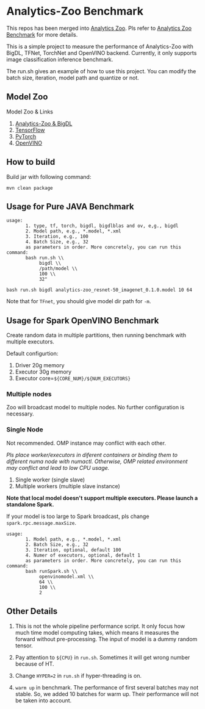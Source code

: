 # Analytics-Zoo Benchmark

This repos has been merged into [Analytics Zoo](https://github.com/intel-analytics/analytics-zoo). Pls refer to [Analytics Zoo Benchmark](https://github.com/intel-analytics/analytics-zoo/tree/master/apps/benchmark) for more details.

This is a simple project to measure the performance of Analytics-Zoo with BigDL, TFNet, TorchNet and OpenVINO backend. Currently, it only supports image classification inference benchmark.

The run.sh gives an example of how to use this project. You can modify the batch size, iteration, model path and quantize or not.

## Model Zoo

Model Zoo & Links

1. [Analytics-Zoo & BigDL](https://analytics-zoo.github.io/master/#ProgrammingGuide/image-classification/#download-link)
2. [TensorFlow](https://github.com/tensorflow/models/tree/master/research/slim)
3. [PyTorch](https://pytorch.org/docs/stable/torchvision/models.html)
4. [OpenVINO](https://docs.openvinotoolkit.org/2018_R5/_docs_MO_DG_prepare_model_convert_model_Convert_Model_From_TensorFlow.html)

## How to build

Build jar with following command:

`mvn clean package`

## Usage for Pure JAVA Benchmark

```shell
usage:
       1. type, tf, torch, bigdl, bigdlblas and ov, e,g., bigdl
       2. Model path, e.g., *.model, *.xml
       3. Iteration, e.g., 100
       4. Batch Size, e.g., 32
       as parameters in order. More concretely, you can run this command:
       bash run.sh \\
            bigdl \\
            /path/model \\
            100 \\
            32"
```

`bash run.sh bigdl analytics-zoo_resnet-50_imagenet_0.1.0.model 10 64`

Note that for `TFnet`, you should give model dir path for `-m`.

## Usage for Spark OpenVINO Benchmark

Create random data in multiple partitions, then running benchmark with multiple executors.

Default configurtion:

1. Driver 20g memory
2. Executor 30g memory
3. Executor core=`${CORE_NUM}/${NUM_EXECUTORS}`

### Multiple nodes

Zoo will broadcast model to multiple nodes. No further configuration is necessary.

### Single Node

Not recommended. OMP instance may conflict with each other.

_Pls place worker/executors in diferent containers or binding them to different numa node with numactl. Otherwise, OMP related environment may conflict and lead to low CPU usage._

1. Single worker (single slave)
2. Multiple workers (multiple slave instance)

**Note that local model doesn't support multiple executors. Please launch a standalone Spark.**

If your model is too large to Spark broadcast, pls change `spark.rpc.message.maxSize`.

```shell
usage:
       1. Model path, e.g., *.model, *.xml
       2. Batch Size, e.g., 32
       3. Iteration, optional, default 100
       4. Numer of executors, optional, default 1
       as parameters in order. More concretely, you can run this command:
       bash runSpark.sh \\
            openvinomodel.xml \\
            64 \\
            100 \\
            2
```

## Other Details

1. This is not the whole pipeline performance script. It only focus how much
   time model computing takes, which means it measures the forward without
   pre-processing. The input of model is a dummy random tensor.

2. Pay attention to `${CPU}` in `run.sh`. Sometimes it will get wrong number because of HT.

3. Change `HYPER=2` in `run.sh` if hyper-threading is on.

4. `warm up` in benchmark. The performance of first several batches may not stable. So, we added 10 batches for warm up. Their performance will not be taken into account.
